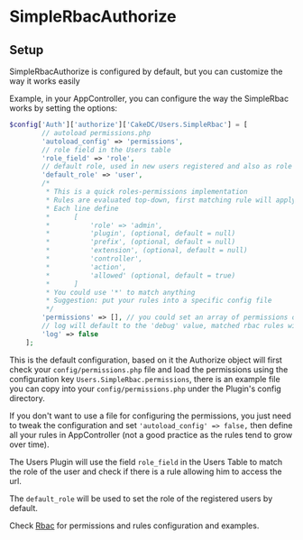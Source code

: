 SimpleRbacAuthorize
=============

Setup
---------------

SimpleRbacAuthorize is configured by default, but you can customize the way it works easily

Example, in your AppController, you can configure the way the SimpleRbac works by setting the options:

```php
$config['Auth']['authorize']['CakeDC/Users.SimpleRbac'] = [
        // autoload permissions.php
        'autoload_config' => 'permissions',
        // role field in the Users table
        'role_field' => 'role',
        // default role, used in new users registered and also as role matcher when no role is available
        'default_role' => 'user',
        /*
         * This is a quick roles-permissions implementation
         * Rules are evaluated top-down, first matching rule will apply
         * Each line define
         *      [
         *          'role' => 'admin',
         *          'plugin', (optional, default = null)
         *          'prefix', (optional, default = null)
         *          'extension', (optional, default = null)
         *          'controller',
         *          'action',
         *          'allowed' (optional, default = true)
         *      ]
         * You could use '*' to match anything
         * Suggestion: put your rules into a specific config file
         */
        'permissions' => [], // you could set an array of permissions or load them using a file 'autoload_config'
        // log will default to the 'debug' value, matched rbac rules will be logged in debug.log by default when debug enabled
        'log' => false
    ];
```

This is the default configuration, based on it the Authorize object will first check your ```config/permissions.php```
file and load the permissions using the configuration key ```Users.SimpleRbac.permissions```, there is an
example file you can copy into your ```config/permissions.php``` under the Plugin's config directory.

If you don't want to use a file for configuring the permissions, you just need to tweak the configuration and set
```'autoload_config' => false,``` then define all your rules in AppController (not a good practice as the rules
tend to grow over time).

The Users Plugin will use the field ```role_field``` in the Users Table to match the role of the user and
check if there is a rule allowing him to access the url.

The ```default_role``` will be used to set the role of the registered users by default.

Check [Rbac](Rbac.md) for permissions and rules configuration and examples.